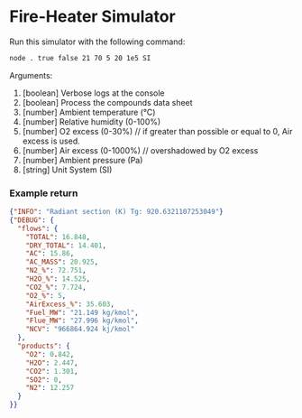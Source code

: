 # Fire-Heater Simulator

Run this simulator with the following command:

```sh
node . true false 21 70 5 20 1e5 SI
```

Arguments:
1. [boolean] Verbose logs at the console
1. [boolean] Process the compounds data sheet
1. [number] Ambient temperature (°C)
1. [number] Relative humidity (0-100%)
1. [number] O2 excess (0-30%) // if greater than possible or equal to 0, Air excess is used.
1. [number] Air excess (0-1000%) // overshadowed by O2 excess
1. [number] Ambient pressure (Pa)
1. [string] Unit System (SI)

### Example return

```json
{"INFO": "Radiant section (K) Tg: 920.6321107253049"}
{"DEBUG": {
  "flows": {
    "TOTAL": 16.848,
    "DRY_TOTAL": 14.401,
    "AC": 15.86,
    "AC_MASS": 20.925,
    "N2_%": 72.751,
    "H2O_%": 14.525,
    "CO2_%": 7.724,
    "O2_%": 5,
    "AirExcess_%": 35.603,
    "Fuel_MW": "21.149 kg/kmol",
    "Flue_MW": "27.996 kg/kmol",
    "NCV": "966864.924 kj/kmol"
  },
  "products": {
    "O2": 0.842,
    "H2O": 2.447,
    "CO2": 1.301,
    "SO2": 0,
    "N2": 12.257
  }
}}
```